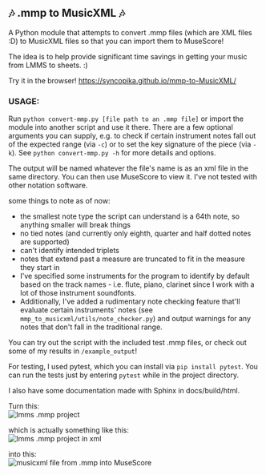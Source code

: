 ## 🎶 .mmp to MusicXML 🎶    
A Python module that attempts to convert .mmp files (which are XML files :D) to MusicXML files so that you can import them to MuseScore!    
    
The idea is to help provide significant time savings in getting your music from LMMS to sheets. :)    
    
Try it in the browser! https://syncopika.github.io/mmp-to-MusicXML/  
    
### USAGE:    
Run `python convert-mmp.py [file path to an .mmp file]` or import the module into another script and use it there. There are a few optional arguments you can supply, e.g. to check if certain instrument notes fall out of the expected range (via `-c`) or to set the key signature of the piece (via `-k`). See `python convert-mmp.py -h` for more details and options.    
    
The output will be named whatever the file's name is as an xml file in the same directory. You can then use MuseScore to view it. I've not tested with other notation software.    
    
some things to note as of now:    
- the smallest note type the script can understand is a 64th note, so anything smaller will break things 
- no tied notes (and currently only eighth, quarter and half dotted notes are supported)
- can't identify intended triplets
- notes that extend past a measure are truncated to fit in the measure they start in
- I've specified some instruments for the program to identify by default based on the track names - i.e. flute, piano, clarinet since I work with a lot of those instrument soundfonts.    
- Additionally, I've added a rudimentary note checking feature that'll evaluate certain instruments' notes (see `mmp_to_musicxml/utils/note_checker.py`) and output warnings for any notes that don't fall in the traditional range.    
    
You can try out the script with the included test .mmp files, or check out some of my results in `/example_output`!    
    
For testing, I used pytest, which you can install via `pip install pytest`. You can run the tests just by entering `pytest` while in the project directory.    
    
I also have some documentation made with Sphinx in docs/build/html.    
    
Turn this:    
![lmms .mmp project](images/lmms.png)    
    
which is actually something like this:    
![lmms .mmp project in xml](images/mmp.png)    
    
into this:    
![musicxml file from .mmp into MuseScore](images/musescore.png)    

